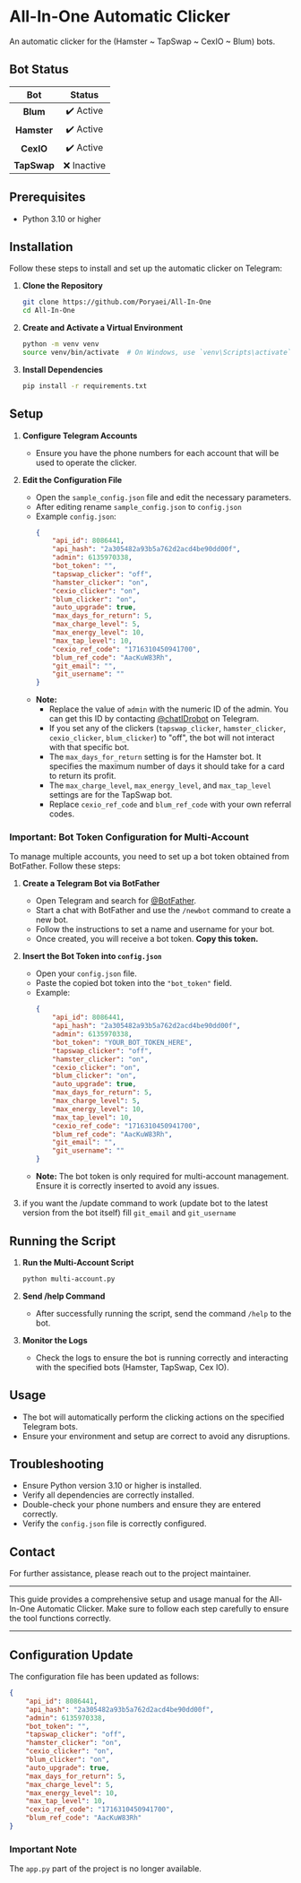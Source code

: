 # All-In-One Automatic Clicker

An automatic clicker for the (Hamster ~ TapSwap ~ CexIO ~ Blum) bots.

## Bot Status

<div align="center">

| **Bot**  | **Status**  |
|:--------:|:-----------:|
| **Blum** | ✔️ Active   |
| **Hamster** | ✔️ Active   |
| **CexIO** | ✔️ Active   |
| **TapSwap** | ❌ Inactive |

</div>

## Prerequisites

- Python 3.10 or higher

## Installation

Follow these steps to install and set up the automatic clicker on Telegram:

1. **Clone the Repository**
   ```sh
   git clone https://github.com/Poryaei/All-In-One
   cd All-In-One
   ```

2. **Create and Activate a Virtual Environment**
   ```sh
   python -m venv venv
   source venv/bin/activate  # On Windows, use `venv\Scripts\activate`
   ```

3. **Install Dependencies**
   ```sh
   pip install -r requirements.txt
   ```

## Setup

1. **Configure Telegram Accounts**
   - Ensure you have the phone numbers for each account that will be used to operate the clicker.

2. **Edit the Configuration File**
   - Open the `sample_config.json` file and edit the necessary parameters.
   - After editing rename `sample_config.json` to `config.json`
   - Example `config.json`:
     ```json
     {
         "api_id": 8086441,
         "api_hash": "2a305482a93b5a762d2acd4be90dd00f",
         "admin": 6135970338,
         "bot_token": "",
         "tapswap_clicker": "off",
         "hamster_clicker": "on",
         "cexio_clicker": "on",
         "blum_clicker": "on",
         "auto_upgrade": true,
         "max_days_for_return": 5,
         "max_charge_level": 5,
         "max_energy_level": 10,
         "max_tap_level": 10,
         "cexio_ref_code": "1716310450941700",
         "blum_ref_code": "AacKuW83Rh",
         "git_email": "",
         "git_username": ""
     }
     ```
   - **Note:** 
     - Replace the value of `admin` with the numeric ID of the admin. You can get this ID by contacting [@chatIDrobot](https://t.me/chatIDrobot) on Telegram.
     - If you set any of the clickers (`tapswap_clicker`, `hamster_clicker`, `cexio_clicker`, `blum_clicker`) to "off", the bot will not interact with that specific bot.
     - The `max_days_for_return` setting is for the Hamster bot. It specifies the maximum number of days it should take for a card to return its profit.
     - The `max_charge_level`, `max_energy_level`, and `max_tap_level` settings are for the TapSwap bot.
     - Replace `cexio_ref_code` and `blum_ref_code` with your own referral codes.

### Important: Bot Token Configuration for Multi-Account

To manage multiple accounts, you need to set up a bot token obtained from BotFather. Follow these steps:

1. **Create a Telegram Bot via BotFather**
   - Open Telegram and search for [@BotFather](https://t.me/BotFather).
   - Start a chat with BotFather and use the `/newbot` command to create a new bot.
   - Follow the instructions to set a name and username for your bot.
   - Once created, you will receive a bot token. **Copy this token.**

2. **Insert the Bot Token into `config.json`**
   - Open your `config.json` file.
   - Paste the copied bot token into the `"bot_token"` field.
   - Example:
     ```json
     {
         "api_id": 8086441,
         "api_hash": "2a305482a93b5a762d2acd4be90dd00f",
         "admin": 6135970338,
         "bot_token": "YOUR_BOT_TOKEN_HERE",
         "tapswap_clicker": "off",
         "hamster_clicker": "on",
         "cexio_clicker": "on",
         "blum_clicker": "on",
         "auto_upgrade": true,
         "max_days_for_return": 5,
         "max_charge_level": 5,
         "max_energy_level": 10,
         "max_tap_level": 10,
         "cexio_ref_code": "1716310450941700",
         "blum_ref_code": "AacKuW83Rh",
         "git_email": "",
         "git_username": ""
     }
     ```
   - **Note:** The bot token is only required for multi-account management. Ensure it is correctly inserted to avoid any issues.

3. if you want the /update command to work (update bot to the latest version from the bot itself) fill `git_email` and `git_username`

## Running the Script

1. **Run the Multi-Account Script**
   ```sh
   python multi-account.py
   ```

2. **Send /help Command**
   - After successfully running the script, send the command `/help` to the bot.

3. **Monitor the Logs**
   - Check the logs to ensure the bot is running correctly and interacting with the specified bots (Hamster, TapSwap, Cex IO).

## Usage

- The bot will automatically perform the clicking actions on the specified Telegram bots.
- Ensure your environment and setup are correct to avoid any disruptions.

## Troubleshooting

- Ensure Python version 3.10 or higher is installed.
- Verify all dependencies are correctly installed.
- Double-check your phone numbers and ensure they are entered correctly.
- Verify the `config.json` file is correctly configured.

## Contact

For further assistance, please reach out to the project maintainer.

---

This guide provides a comprehensive setup and usage manual for the All-In-One Automatic Clicker. Make sure to follow each step carefully to ensure the tool functions correctly.

---

## Configuration Update

The configuration file has been updated as follows:

```json
{
    "api_id": 8086441,
    "api_hash": "2a305482a93b5a762d2acd4be90dd00f",
    "admin": 6135970338,
    "bot_token": "",
    "tapswap_clicker": "off",
    "hamster_clicker": "on",
    "cexio_clicker": "on",
    "blum_clicker": "on",
    "auto_upgrade": true,
    "max_days_for_return": 5,
    "max_charge_level": 5,
    "max_energy_level": 10,
    "max_tap_level": 10,
    "cexio_ref_code": "1716310450941700",
    "blum_ref_code": "AacKuW83Rh"
}
```

### Important Note

The `app.py` part of the project is no longer available.
